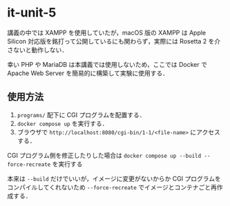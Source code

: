 # it-unit-5

講義の中では XAMPP を使用していたが，macOS 版の XAMPP は Apple Silicon 対応版を銘打って公開しているにも関わらず，実際には Rosetta 2 を介さないと動作しない．

幸い PHP や MariaDB は本講義では使用しないため，ここでは Docker で Apache Web Server を簡易的に構築して実験に使用する．

## 使用方法

1. `programs/` 配下に CGI プログラムを配置する．
2. `docker compose up` を実行する．
3. ブラウザで `http://localhost:8080/cgi-bin/1-1/<file-name>` にアクセスする．

CGI プログラム側を修正したりした場合は `docker compose up --build --force-recreate` を実行する

本来は `--build` だけでいいが，イメージに変更がないからか CGI プログラムをコンパイルしてくれないため `--force-recreate` でイメージとコンテナごと再作成する．
